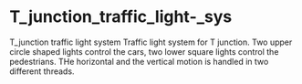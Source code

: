 # T_junction_traffic_light-_sys
T_junction traffic light  system
Traffic light system for T junction.
Two upper circle shaped lights control the cars, two lower square lights control the pedestrians.
THe horizontal and the vertical motion is handled in two different threads.
